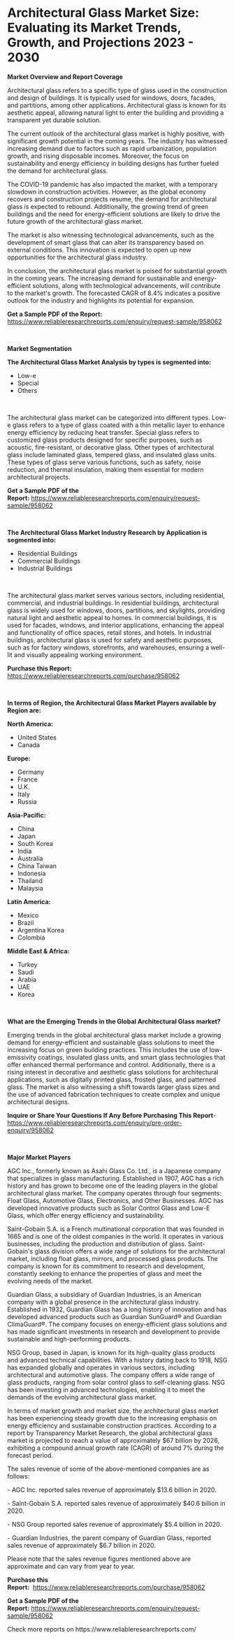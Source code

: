 <p><h1>Architectural Glass Market Size: Evaluating its Market Trends, Growth, and Projections 2023 - 2030</h1></p><p><strong>Market Overview and Report Coverage</strong></p>
<p><p>Architectural glass refers to a specific type of glass used in the construction and design of buildings. It is typically used for windows, doors, facades, and partitions, among other applications. Architectural glass is known for its aesthetic appeal, allowing natural light to enter the building and providing a transparent yet durable solution.</p><p>The current outlook of the architectural glass market is highly positive, with significant growth potential in the coming years. The industry has witnessed increasing demand due to factors such as rapid urbanization, population growth, and rising disposable incomes. Moreover, the focus on sustainability and energy efficiency in building designs has further fueled the demand for architectural glass.</p><p>The COVID-19 pandemic has also impacted the market, with a temporary slowdown in construction activities. However, as the global economy recovers and construction projects resume, the demand for architectural glass is expected to rebound. Additionally, the growing trend of green buildings and the need for energy-efficient solutions are likely to drive the future growth of the architectural glass market.</p><p>The market is also witnessing technological advancements, such as the development of smart glass that can alter its transparency based on external conditions. This innovation is expected to open up new opportunities for the architectural glass industry.</p><p>In conclusion, the architectural glass market is poised for substantial growth in the coming years. The increasing demand for sustainable and energy-efficient solutions, along with technological advancements, will contribute to the market's growth. The forecasted CAGR of 8.4% indicates a positive outlook for the industry and highlights its potential for expansion.</p></p>
<p><strong>Get a Sample PDF of the Report:</strong> <a href="https://www.reliableresearchreports.com/enquiry/request-sample/958062">https://www.reliableresearchreports.com/enquiry/request-sample/958062</a></p>
<p>&nbsp;</p>
<p><strong>Market Segmentation</strong></p>
<p><strong>The Architectural Glass Market Analysis by types is segmented into:</strong></p>
<p><ul><li>Low-e</li><li>Special</li><li>Others</li></ul></p>
<p>&nbsp;</p>
<p><p>The architectural glass market can be categorized into different types. Low-e glass refers to a type of glass coated with a thin metallic layer to enhance energy efficiency by reducing heat transfer. Special glass refers to customized glass products designed for specific purposes, such as acoustic, fire-resistant, or decorative glass. Other types of architectural glass include laminated glass, tempered glass, and insulated glass units. These types of glass serve various functions, such as safety, noise reduction, and thermal insulation, making them essential for modern architectural projects.</p></p>
<p><strong>Get a Sample PDF of the Report:</strong>&nbsp;<a href="https://www.reliableresearchreports.com/enquiry/request-sample/958062">https://www.reliableresearchreports.com/enquiry/request-sample/958062</a></p>
<p>&nbsp;</p>
<p><strong>The Architectural Glass Market Industry Research by Application is segmented into:</strong></p>
<p><ul><li>Residential Buildings</li><li>Commercial Buildings</li><li>Industrial Buildings</li></ul></p>
<p>&nbsp;</p>
<p><p>The architectural glass market serves various sectors, including residential, commercial, and industrial buildings. In residential buildings, architectural glass is widely used for windows, doors, partitions, and skylights, providing natural light and aesthetic appeal to homes. In commercial buildings, it is used for facades, windows, and interior applications, enhancing the appeal and functionality of office spaces, retail stores, and hotels. In industrial buildings, architectural glass is used for safety and aesthetic purposes, such as for factory windows, storefronts, and warehouses, ensuring a well-lit and visually appealing working environment.</p></p>
<p><strong>Purchase this Report:</strong>&nbsp; <a href="https://www.reliableresearchreports.com/purchase/958062">https://www.reliableresearchreports.com/purchase/958062</a></p>
<p>&nbsp;</p>
<p><strong>In terms of Region, the Architectural Glass Market Players available by Region are:</strong></p>
<p>
    <p> <strong> North America: </strong>
        <ul>
            <li>United States</li>
            <li>Canada</li>
        </ul>
        </p> 
    <p> <strong> Europe: </strong>
        <ul>
            <li>Germany</li>
            <li>France</li>
            <li>U.K.</li>
            <li>Italy</li>
            <li>Russia</li>
        </ul>
        </p> 
    <p> <strong> Asia-Pacific: </strong>
        <ul>
            <li>China</li>
            <li>Japan</li>
            <li>South Korea</li>
            <li>India</li>
            <li>Australia</li>
            <li>China Taiwan</li>
            <li>Indonesia</li>
            <li>Thailand</li>
            <li>Malaysia</li>
        </ul>
        </p> 
    <p> <strong> Latin America: </strong>
        <ul>
            <li>Mexico</li>
            <li>Brazil</li>
            <li>Argentina Korea</li>
            <li>Colombia</li>
        </ul>
        </p> 
    <p> <strong> Middle East & Africa: </strong>
        <ul>
            <li>Turkey</li>
            <li>Saudi</li>
            <li>Arabia</li>
            <li>UAE</li>
            <li>Korea</li>
        </ul>
    </p>
    </p>
<p>&nbsp;</p>
<p><strong>What are the Emerging Trends in the Global Architectural Glass market?</strong></p>
<p><p>Emerging trends in the global architectural glass market include a growing demand for energy-efficient and sustainable glass solutions to meet the increasing focus on green building practices. This includes the use of low-emissivity coatings, insulated glass units, and smart glass technologies that offer enhanced thermal performance and control. Additionally, there is a rising interest in decorative and aesthetic glass solutions for architectural applications, such as digitally printed glass, frosted glass, and patterned glass. The market is also witnessing a shift towards larger glass sizes and the use of advanced fabrication techniques to create complex and unique architectural designs.</p></p>
<p><strong>Inquire or Share Your Questions If Any Before Purchasing This Report</strong>- <a href="https://www.reliableresearchreports.com/enquiry/pre-order-enquiry/958062">https://www.reliableresearchreports.com/enquiry/pre-order-enquiry/958062</a></p>
<p>&nbsp;</p>
<p><strong>Major Market Players</strong></p>
<p><p>AGC Inc., formerly known as Asahi Glass Co. Ltd., is a Japanese company that specializes in glass manufacturing. Established in 1907, AGC has a rich history and has grown to become one of the leading players in the global architectural glass market. The company operates through four segments: Float Glass, Automotive Glass, Electronics, and Other Businesses. AGC has developed innovative products such as Solar Control Glass and Low-E Glass, which offer energy efficiency and sustainability.</p><p>Saint-Gobain S.A. is a French multinational corporation that was founded in 1665 and is one of the oldest companies in the world. It operates in various businesses, including the production and distribution of glass. Saint-Gobain's glass division offers a wide range of solutions for the architectural market, including float glass, mirrors, and processed glass products. The company is known for its commitment to research and development, constantly seeking to enhance the properties of glass and meet the evolving needs of the market.</p><p>Guardian Glass, a subsidiary of Guardian Industries, is an American company with a global presence in the architectural glass industry. Established in 1932, Guardian Glass has a long history of innovation and has developed advanced products such as Guardian SunGuard® and Guardian ClimaGuard®. The company focuses on energy-efficient glass solutions and has made significant investments in research and development to provide sustainable and high-performing products.</p><p>NSG Group, based in Japan, is known for its high-quality glass products and advanced technical capabilities. With a history dating back to 1918, NSG has expanded globally and operates in various sectors, including architectural and automotive glass. The company offers a wide range of glass products, ranging from solar control glass to self-cleaning glass. NSG has been investing in advanced technologies, enabling it to meet the demands of the evolving architectural glass market.</p><p>In terms of market growth and market size, the architectural glass market has been experiencing steady growth due to the increasing emphasis on energy efficiency and sustainable construction practices. According to a report by Transparency Market Research, the global architectural glass market is projected to reach a value of approximately $67 billion by 2026, exhibiting a compound annual growth rate (CAGR) of around 7% during the forecast period.</p><p>The sales revenue of some of the above-mentioned companies are as follows:</p><p>- AGC Inc. reported sales revenue of approximately $13.6 billion in 2020.</p><p>- Saint-Gobain S.A. reported sales revenue of approximately $40.6 billion in 2020.</p><p>- NSG Group reported sales revenue of approximately $5.4 billion in 2020.</p><p>- Guardian Industries, the parent company of Guardian Glass, reported sales revenue of approximately $6.7 billion in 2020.</p><p>Please note that the sales revenue figures mentioned above are approximate and can vary from year to year.</p></p>
<p><strong>Purchase this Report:</strong>&nbsp;&nbsp;<a href="https://www.reliableresearchreports.com/purchase/958062">https://www.reliableresearchreports.com/purchase/958062</a></p>
<p></p>
<p><strong>Get a Sample PDF of the Report:</strong>&nbsp;<a href="https://www.reliableresearchreports.com/enquiry/request-sample/958062">https://www.reliableresearchreports.com/enquiry/request-sample/958062</a></p>
<p>Check more reports on https://www.reliableresearchreports.com/</p>